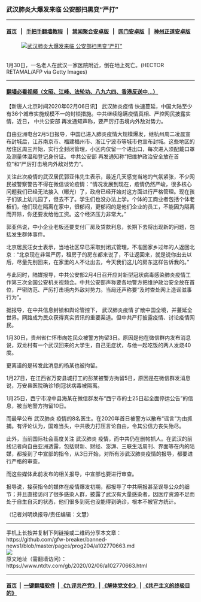 ### 武汉肺炎大爆发来临 公安部扫黒变“严打”
------------------------

#### [首页](https://github.com/gfw-breaker/banned-news1/blob/master/README.md) &nbsp;&nbsp;|&nbsp;&nbsp; [手把手翻墙教程](https://github.com/gfw-breaker/guides/wiki) &nbsp;&nbsp;|&nbsp;&nbsp; [禁闻聚合安卓版](https://github.com/gfw-breaker/bn-android) &nbsp;&nbsp;|&nbsp;&nbsp; [网门安卓版](https://github.com/oGate2/oGate) &nbsp;&nbsp;|&nbsp;&nbsp; [神州正道安卓版](https://github.com/SzzdOgate/update) 



<div><div class="featured_image">
 <a href="https://i.ntdtv.com/assets/uploads/2020/02/12-4.jpg" target="_blank">
  <figure>
   <img alt="武汉肺炎大爆发来临 公安部扫黒变“严打”" src="https://i.ntdtv.com/assets/uploads/2020/02/12-4-800x450.jpg"/>
  </figure><br/>
 </a>
 <span class="caption">
  1月30日，一名老人在武汉一家医院附近，倒在地上死亡。(HECTOR RETAMAL/AFP via Getty Images)
 </span>
</div>
</div><hr/>

#### [翻墙必看视频（文昭、江峰、法轮功、八九六四、香港反送中...）](https://github.com/gfw-breaker/banned-news1/blob/master/pages/link3.md)

<div><div class="post_content" itemprop="articleBody">
 <p>
  【新唐人北京时间2020年02月06日讯】
  <ok href="https://www.ntdtv.com/gb/442749.htm">
   武汉肺炎疫情
  </ok>
  快速蔓延，中国大陆至少有36个城市实施规模不一的封锁措施。中共继续隐瞒疫情真相、严控网民披露实情，近日，
  <ok href="https://www.ntdtv.com/gb/中共公安部.htm">
   中共公安部
  </ok>
  再发通知声称，要严厉打击境内外敌对势力。
 </p>
 <p>
  自由亚洲电台2月5日报导，中国已进入肺炎疫情大规模爆发，继杭州周二凌晨宣布封城后，江苏南京市、福建福州市、浙江宁波市等城市也宣布封城。这些地区的居住区周三开始，实行全封闭管理，小区内仅留一个进出口，每次进入须配戴口罩及测量体温和登记身份证。
  <ok href="https://www.ntdtv.com/gb/中共公安部.htm">
   中共公安部
  </ok>
  再发通知称“把维护政治安全放在首位”和“严厉打击境内外敌对势力”。
 </p>
 <p>
  关注此次疫情的武汉居民郭亚伟先生表示，最近几天感觉当地的气氛紧张，不少网民被警察警告不得在微信谈论疫情：“情况发展到现在，疫情仍然严峻，很多核心问题我们已经无法接入（曝光）了，政府已经开始对这方面进行严格管理。现在孩子们该上幼儿园了，但去不了。学生们也没办法上学。个体的工商业者包括个体老板们，他们现在隔离在家中，很郁闷，更郁闷的是他们企业的员工，不能因为隔离而开除，你还要发给他工资。这个经济压力非常大。”
 </p>
 <p>
  郭亚伟说，中小企业老板还要支付厂房及贷款利息，长期下去将出现新的问题，包括发生群体事件。
 </p>
 <p>
  北京居民汪女士表示，当地社区早已采取封闭式管理，不准回家乡过年的人返回北京：“北京现在非常严厉，租房子的房东都来说了，不让返回来，就是说你出去以后，尽量先别回来，在家里的人不让出去，今天我们这儿的房东这样告诉我的。”
 </p>
 <p>
  与此同时，陆媒报导，中共公安部2月4日召开应对新型冠状病毒感染肺炎疫情工作第三次全国公安机关视频会。中共公安部声称要各地警方把维护政治安全放在首位，严密防范、严厉打击境内外敌对势力。当局还声称要“及时查处网上造谣滋事行为”。
 </p>
 <p>
  据报导，在中共信息封锁和舆论管控下，
  <ok href="https://www.ntdtv.com/gb/442749.htm">
   武汉肺炎疫情
  </ok>
  扩散中国全境，并蔓延全世界。网路成为民众获得真实资讯的重要渠道。但中共严打披露疫情、讨论疫情网民。
 </p>
 <p>
  1月30日，贵州省仁怀市向姓民众被警方拘留3日。原因是他在微信群内发布消息说，双龙村有一个武汉回来的大学生，自己无症状，与他一起吃饭的两人发烧40度。
 </p>
 <p>
  更离谱的是转发此消息的杨某也被拘留。
 </p>
 <p>
  1月27日，在江西省万安县城打工的彭某被警方拘留5日，原因是在微信群发消息说，万安县医院确诊1例冠状病毒被隔离。
 </p>
 <p>
  1月25日，西宁市湟中县海某在微信群发布“西宁市的士25日起全面停运公告”的信息，被当地警方拘留10日。
 </p>
 <p>
  而最早公布
  <ok href="https://www.ntdtv.com/gb/武汉肺炎.htm">
   武汉肺炎
  </ok>
  疫情的8名医生。在2020年首日被警方以散布“谣言”为由抓捕。有评论认为，国难当头，中共极力打压言论自由，令其公信力丧失殆尽。
 </p>
 <p>
  此外，当前国际社会高度关注
  <ok href="https://www.ntdtv.com/gb/武汉肺炎.htm">
   武汉肺炎
  </ok>
  疫情，而中共仍在删帖抓人。在武汉的前线记者向自由亚洲透露，包括财新、财经、澎湃、三联生活周刊、界面等在内的陆媒，都接到了中宣部的指令，从3日开始，对所有涉武汉肺炎疫情的报导，都要进行严格的审查。
 </p>
 <p>
  而这些媒体此前发布的相关报导，中宣部也要进行审查。
 </p>
 <p>
  报导说，接获指令的媒体在疫情爆发初期，都报导了中共瞒报甚至误导公众的细节；并且直接访问了很多感染人群，披露了武汉有大量感染者，因医疗资源不足而处于自生自灭的状态，他们很多到死也没能得到确诊，根本不被官方统计。
 </p>
 <p>
  （记者刘明焕报导/责任编辑：文慧）
 </p>
 <div class="single_ad">
 </div>
</div>
</div>
<hr/>
手机上长按并复制下列链接或二维码分享本文章：<br/>
https://github.com/gfw-breaker/banned-news1/blob/master/pages/prog204/a102770663.md <br/>
<a href='https://github.com/gfw-breaker/banned-news1/blob/master/pages/prog204/a102770663.md'><img src='https://github.com/gfw-breaker/banned-news1/blob/master/pages/prog204/a102770663.md.png'/></a> <br/>
原文地址（需翻墙访问）：https://www.ntdtv.com/gb/2020/02/06/a102770663.html


------------------------
#### [首页](https://github.com/gfw-breaker/banned-news1/blob/master/README.md) &nbsp;|&nbsp; [一键翻墙软件](https://github.com/gfw-breaker/nogfw/blob/master/README.md) &nbsp;| [《九评共产党》](https://github.com/gfw-breaker/9ping.md/blob/master/README.md#九评之一评共产党是什么) | [《解体党文化》](https://github.com/gfw-breaker/jtdwh.md/blob/master/README.md) | [《共产主义的终极目的》](https://github.com/gfw-breaker/gczydzjmd.md/blob/master/README.md)


<img src='http://gfw-breaker.win/banned-news/pages/prog204/a102770663.md' width='0px' height='0px'/>